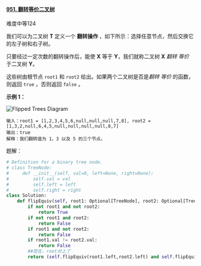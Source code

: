 #### [951. 翻转等价二叉树](https://leetcode-cn.com/problems/flip-equivalent-binary-trees/)

难度中等124

我们可以为二叉树 **T** 定义一个 **翻转操作** ，如下所示：选择任意节点，然后交换它的左子树和右子树。

只要经过一定次数的翻转操作后，能使 **X** 等于 **Y**，我们就称二叉树 **X** *翻转 等价* 于二叉树 **Y**。

这些树由根节点 `root1` 和 `root2` 给出。如果两个二叉树是否是*翻转 等价* 的函数，则返回 `true` ，否则返回 `false` 。

 

**示例 1：**

![Flipped Trees Diagram](https://assets.leetcode.com/uploads/2018/11/29/tree_ex.png)

```
输入：root1 = [1,2,3,4,5,6,null,null,null,7,8], root2 = [1,3,2,null,6,4,5,null,null,null,null,8,7]
输出：true
解释：我们翻转值为 1，3 以及 5 的三个节点。
```

题解：

```python
# Definition for a binary tree node.
# class TreeNode:
#     def __init__(self, val=0, left=None, right=None):
#         self.val = val
#         self.left = left
#         self.right = right
class Solution:
    def flipEquiv(self, root1: Optional[TreeNode], root2: Optional[TreeNode]) -> bool:
        if not root1 and not root2:
            return True
        if not root1 and root2:
            return False
        if root1 and not root2:
            return False
        if root1.val != root2.val:
            return False
        ##现在，root对上了
        return (self.flipEquiv(root1.left,root2.left) and self.flipEquiv(root1.right,root2.right)) or (self.flipEquiv(root1.left,root2.right) and self.flipEquiv(root1.right,root2.left))
```

